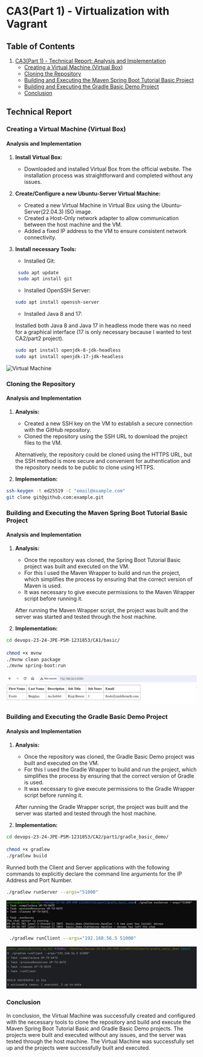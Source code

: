 # CA3(Part 1) - Virtualization with Vagrant

## Table of Contents

1. [CA3(Part 1) - Technical Report: Analysis and Implementation](#technical-report)
    - [Creating a Virtual Machine (Virtual Box)](#creating-a-virtual-machine-virtual-box)
    - [Cloning the Repository](#cloning-the-repository)
    - [Building and Executing the Maven Spring Boot Tutorial Basic Project](#building-and-executing-the-maven-spring-boot-tutorial-basic-project)
    - [Building and Executing the Gradle Basic Demo Project](#building-and-executing-the-gradle-basic-demo-project)
    - [Conclusion](#conclusion)

## Technical Report

### Creating a Virtual Machine (Virtual Box)

#### Analysis and Implementation

1. **Install Virtual Box:**
    - Downloaded and installed Virtual Box from the official website. The installation process was straightforward and
      completed without any issues.


2. **Create/Configure a new Ubuntu-Server Virtual Machine:**
    - Created a new Virtual Machine in Virtual Box using the Ubuntu-Server(22.04.3) ISO image.
    - Created a Host-Only network adapter to allow communication between the host machine and the VM.
    - Added a fixed IP address to the VM to ensure consistent network connectivity.


3. **Install necessary Tools:**
    - Installed Git:
   ```bash
    sudo apt update
    sudo apt install git
    ```
    - Installed OpenSSH Server:
    ```bash
    sudo apt install openssh-server
    ```
    - Installed Java 8 and 17:

   Installed both Java 8 and Java 17 in headless mode there was no need for a graphical interface (17 is only necessary
   because I wanted to test CA2/part2 project).
    ```bash
    sudo apt install openjdk-8-jdk-headless
    sudo apt install openjdk-17-jdk-headless
    ```

![Virtual Machine](readme-images/vm.png)

### Cloning the Repository

#### Analysis and Implementation

1. **Analysis:**
    - Created a new SSH key on the VM to establish a secure connection with the GitHub repository.
    - Cloned the repository using the SSH URL to download the project files to the VM.

   Alternatively, the repository could be cloned using the HTTPS URL, but the SSH method is more secure and convenient
   for authentication and the repository needs to be public to clone using HTTPS.

2. **Implementation:**

```bash
ssh-keygen -t ed25519 -C "email@example.com"
git clone git@github.com:example.git
```

### Building and Executing the Maven Spring Boot Tutorial Basic Project

#### Analysis and Implementation

1. **Analysis:**
    - Once the repository was cloned, the Spring Boot Tutorial Basic project was built and executed on the VM.
    - For this I used the Maven Wrapper to build and run the project, which simplifies the process by ensuring that the
      correct version of Maven is used.
    - It was necessary to give execute permissions to the Maven Wrapper script before running it.

   After running the Maven Wrapper script, the project was built and the server was started and tested through the host
   machine.

2. **Implementation:**

```bash
cd devops-23-24-JPE-PSM-1231853/CA1/basic/

chmod +x mvnw
./mvnw clean package
./mvnw spring-boot:run
```

![Spring Boot Tutorial Basic (Maven)](readme-images/maven-basic.png)

### Building and Executing the Gradle Basic Demo Project

#### Analysis and Implementation

1. **Analysis:**
    - Once the repository was cloned, the Gradle Basic Demo project was built and executed on the VM.
    - For this I used the Gradle Wrapper to build and run the project, which simplifies the process by ensuring that the
      correct version of Gradle is used.
    - It was necessary to give execute permissions to the Gradle Wrapper script before running it.

   After running the Gradle Wrapper script, the project was built and the server was started and tested through the host
   machine.

2. **Implementation:**

```bash
cd devops-23-24-JPE-PSM-1231853/CA2/part1/gradle_basic_demo/

chmod +x gradlew
./gradlew build
```

Runned both the Client and Server applications with the following commands to explicitly declare the command line
arguments for the IP Address and Port Number.

```bash
./gradlew runServer --args="51000"
```

![Gradle Basic Demo (Server)](readme-images/gradle-server.png)

```bash
 ./gradlew runClient --args="192.168.56.5 51000"
```

![Gradle Basic Demo (Client)](readme-images/gradle-client.png)

### Conclusion

In conclusion, the Virtual Machine was successfully created and configured with the necessary tools to clone the
repository and build and execute the Maven Spring Boot Tutorial Basic and Gradle Basic Demo projects. The projects were
built and executed without any issues, and the server was tested through the host machine. The Virtual Machine was
successfully set up and the projects were successfully built and executed.
